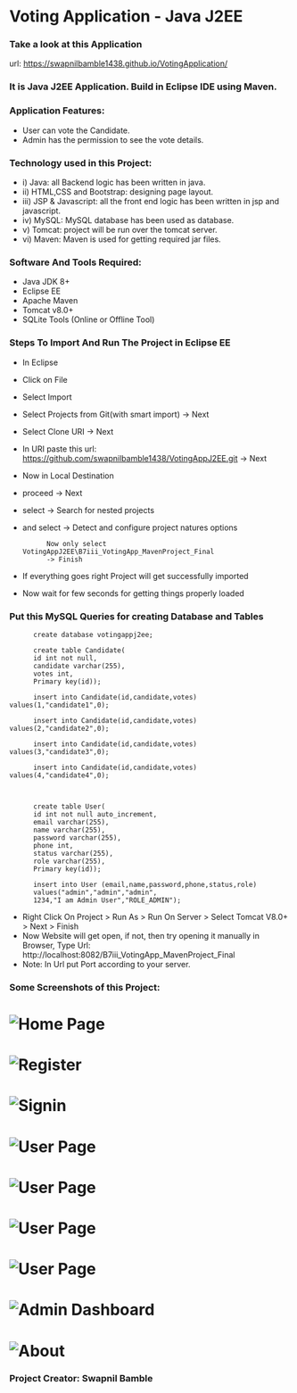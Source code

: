 # Voting Application - Java J2EE

### Take a look at this Application
url: https://swapnilbamble1438.github.io/VotingApplication/

### It is Java J2EE Application. Build in Eclipse IDE using Maven.


### Application Features:
- User can vote the Candidate.
- Admin has the permission to see the vote details.

### Technology used in this Project: 
- i) Java: all Backend logic has been written in java.
- ii) HTML,CSS and Bootstrap: designing page layout.
- iii) JSP & Javascript: all the front end logic has been written in jsp and javascript. 
- iv) MySQL: MySQL database has been used as database. 
- v) Tomcat: project will be run over the tomcat server.
- vi) Maven: Maven is used for getting required jar files.

### Software And Tools Required:
- Java JDK 8+
- Eclipse EE
- Apache Maven
- Tomcat v8.0+
- SQLite Tools (Online or Offline Tool)

### Steps To Import And Run The Project in Eclipse EE
- In Eclipse
- Click on File
- Select Import
- Select Projects from Git(with smart import) -> Next
- Select Clone URI -> Next
- In URI paste this url: https://github.com/swapnilbamble1438/VotingAppJ2EE.git
  -> Next
-  Now in Local Destination

-  proceed -> Next

- select -> Search for nested projects
- and select -> Detect and configure project natures options

            Now only select VotingAppJ2EE\B7iii_VotingApp_MavenProject_Final
            -> Finish
  
-  If everything goes right Project will get successfully imported
-  Now wait for few seconds for getting things properly loaded

  ### Put this MySQL Queries for creating Database and Tables

          create database votingappj2ee;
          
          create table Candidate(
          id int not null,
          candidate varchar(255),
          votes int,
          Primary key(id));
          
          insert into Candidate(id,candidate,votes) values(1,"candidate1",0);
          
          insert into Candidate(id,candidate,votes) values(2,"candidate2",0);
          
          insert into Candidate(id,candidate,votes) values(3,"candidate3",0);
          
          insert into Candidate(id,candidate,votes) values(4,"candidate4",0);



          create table User(
          id int not null auto_increment,
          email varchar(255),
          name varchar(255),
          password varchar(255),
          phone int,
          status varchar(255),
          role varchar(255),
          Primary key(id));
          
          insert into User (email,name,password,phone,status,role)
          values("admin","admin","admin",
          1234,"I am Admin User","ROLE_ADMIN");



-  Right Click On Project > Run As > Run On Server > Select Tomcat V8.0+ > Next > Finish
-  Now Website will get open, if not, then try opening it manually in Browser,
   Type Url: http://localhost:8082/B7iii_VotingApp_MavenProject_Final
-  Note: In Url put Port according to your server.
  

### Some Screenshots of this Project:
![Home Page](a1.png)
==================================================================================================================================================================
![Register](a2.png)
==================================================================================================================================================================
![Signin](a3.png)
==================================================================================================================================================================
![User Page](a4.png)
==================================================================================================================================================================
![User Page](a5.png)
==================================================================================================================================================================
![User Page](a6.png)
==================================================================================================================================================================
![User Page](a7.png)
==================================================================================================================================================================
![Admin Dashboard](a8.png)
==================================================================================================================================================================
![About](a9.png)
==================================================================================================================================================================



   


### Project Creator: Swapnil Bamble


